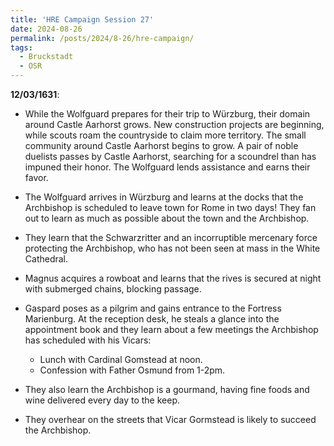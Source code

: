```yaml
---
title: 'HRE Campaign Session 27'
date: 2024-08-26
permalink: /posts/2024/8-26/hre-campaign/
tags:
  - Bruckstadt
  - OSR
---
```



**12/03/1631**:


- While the Wolfguard prepares for their trip to Würzburg, their domain around Castle Aarhorst grows. New construction projects are beginning, while scouts roam the countryside to claim more territory. The small community around Castle Aarhorst begins to grow. A pair of noble duelists passes by Castle Aarhorst, searching for a scoundrel than has impuned their honor. The Wolfguard lends assistance and earns their favor.

- The Wolfguard arrives in Würzburg and learns at the docks that the Archbishop is scheduled to leave town for Rome in two days! They fan out to learn as much as possible about the town and the Archbishop.

- They learn that the Schwarzritter and an incorruptible mercenary force protecting the Archbishop, who has not been seen at mass in the White Cathedral.

- Magnus acquires a rowboat and learns that the rives is secured at night with submerged chains, blocking passage.

- Gaspard poses as a pilgrim and gains entrance to the Fortress Marienburg. At the reception desk, he steals a glance into the appointment book and they learn about a few meetings the Archbishop has scheduled with his Vicars:

  - Lunch with Cardinal Gomstead at noon.
  - Confession with Father Osmund from 1-2pm.

- They also learn the Archbishop is a gourmand, having fine foods and wine delivered every day to the keep.

- They overhear on the streets that Vicar Gormstead is likely to succeed the Archbishop.

